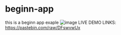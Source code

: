 # beginn-app
 this is a beginn app exaple
![image](https://github.com/mohmadzor1234/beginn-app/assets/51223471/fbb7df0c-2c1b-4edb-9fcb-608fdfa0fba4)
LIVE DEMO LINKS: https://pastebin.com/raw/DFswvwUx
